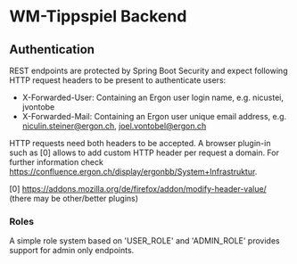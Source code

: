# WM-Tippspiel Backend

## Authentication

REST endpoints are protected by Spring Boot Security and expect following HTTP request headers to be present to
authenticate users:

- X-Forwarded-User: Containing an Ergon user login name, e.g. nicustei, jvontobe
- X-Forwarded-Mail: Containing an Ergon user unique email address, e.g. niculin.steiner@ergon.ch, joel.vontobel@ergon.ch

HTTP requests need both headers to be accepted. A browser plugin-in such as [0] allows to add custom HTTP header per
request a domain. For further information check https://confluence.ergon.ch/display/ergonbb/System+Infrastruktur.

[0] https://addons.mozilla.org/de/firefox/addon/modify-header-value/ (there may be other/better plugins)

### Roles

A simple role system based on 'USER_ROLE' and 'ADMIN_ROLE' provides support for admin only endpoints.
